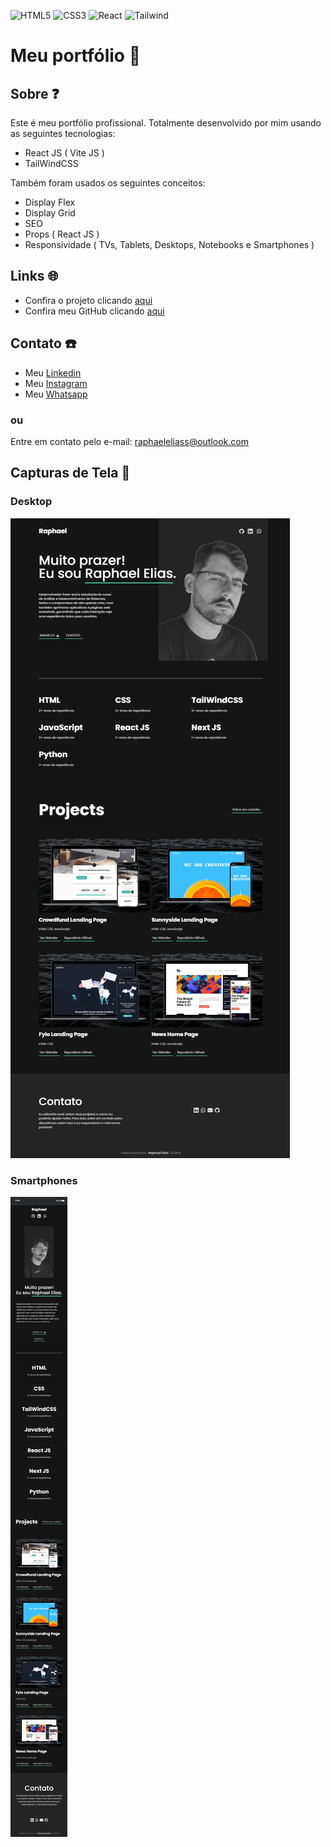 ![HTML5](https://img.shields.io/badge/HTML5-E34F26?style=for-the-badge&logo=html5&logoColor=white)
![CSS3](https://img.shields.io/badge/CSS3-1572B6?style=for-the-badge&logo=css3&logoColor=white)
![React](https://img.shields.io/badge/React-20232A?style=for-the-badge&logo=react&logoColor=61DAFB)
![Tailwind](https://img.shields.io/badge/tailwindcss-%2338B2AC.svg?style=for-the-badge&logo=tailwind-css&logoColor=white)

# Meu portfólio 🎨

## Sobre ❓

Este é meu portfólio profissional. Totalmente desenvolvido por mim usando as seguintes tecnologias:

- React JS ( Vite JS )
- TailWindCSS

Também foram usados os seguintes conceitos:

- Display Flex
- Display Grid
- SEO
- Props ( React JS )
- Responsividade ( TVs, Tablets, Desktops, Notebooks e Smartphones )

## Links 🌐

- Confira o projeto clicando [aqui](https://raphaelelias.vercel.app)
- Confira meu GitHub clicando [aqui](https://github.com/raphaeleliass)

## Contato ☎️

- Meu [Linkedin](https://linkedin.com/in/raphaeleliass)
- Meu [Instagram](https://intagram.com/raphaeleliass)
- Meu [Whatsapp](https://wa.me/5528999763920)

### ou

Entre em contato pelo e-mail: raphaeleliass@outlook.com

## Capturas de Tela 📸

### Desktop

![](/src/assets/screenshots/desktop-preview.webp)

### Smartphones

![](/src/assets/screenshots/mobile-preview.webp)
